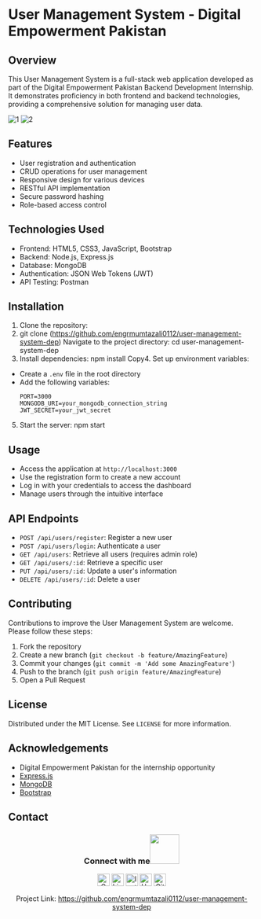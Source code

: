 # User Management System - Digital Empowerment Pakistan

## Overview
This User Management System is a full-stack web application developed as part of the Digital Empowerment Pakistan Backend Development Internship. It demonstrates proficiency in both frontend and backend technologies, providing a comprehensive solution for managing user data.

![1](https://github.com/user-attachments/assets/fa8f82ad-7f87-4980-9a4a-6d9ebeca3cc9)
![2](https://github.com/user-attachments/assets/30b90fe5-56f1-446e-82b9-57da18bf9fd1)



## Features
- User registration and authentication
- CRUD operations for user management
- Responsive design for various devices
- RESTful API implementation
- Secure password hashing
- Role-based access control

## Technologies Used
- Frontend: HTML5, CSS3, JavaScript, Bootstrap
- Backend: Node.js, Express.js
- Database: MongoDB
- Authentication: JSON Web Tokens (JWT)
- API Testing: Postman

## Installation
1. Clone the repository:
2. git clone (https://github.com/engrmumtazali0112/user-management-system-dep)
 Navigate to the project directory:
cd user-management-system-dep
3. Install dependencies:
npm install
Copy4. Set up environment variables:
- Create a `.env` file in the root directory
- Add the following variables:
  ```
  PORT=3000
  MONGODB_URI=your_mongodb_connection_string
  JWT_SECRET=your_jwt_secret
  ```
5. Start the server:
npm start

## Usage
- Access the application at `http://localhost:3000`
- Use the registration form to create a new account
- Log in with your credentials to access the dashboard
- Manage users through the intuitive interface

## API Endpoints
- `POST /api/users/register`: Register a new user
- `POST /api/users/login`: Authenticate a user
- `GET /api/users`: Retrieve all users (requires admin role)
- `GET /api/users/:id`: Retrieve a specific user
- `PUT /api/users/:id`: Update a user's information
- `DELETE /api/users/:id`: Delete a user

## Contributing
Contributions to improve the User Management System are welcome. Please follow these steps:
1. Fork the repository
2. Create a new branch (`git checkout -b feature/AmazingFeature`)
3. Commit your changes (`git commit -m 'Add some AmazingFeature'`)
4. Push to the branch (`git push origin feature/AmazingFeature`)
5. Open a Pull Request

## License
Distributed under the MIT License. See `LICENSE` for more information.

## Acknowledgements
- Digital Empowerment Pakistan for the internship opportunity
- [Express.js](https://expressjs.com/)
- [MongoDB](https://www.mongodb.com/)
- [Bootstrap](https://getbootstrap.com/)

## Contact
<div align="center">
<h3> Connect with me<a href="https://gifyu.com/image/Zy2f"><img src="https://github.com/milaan9/milaan9/blob/main/Handshake.gif" width="60"></a>
</h3> 
<p align="center">
    <a href="mailto:engrmumtazali01@gmail.com" target="_blank"><img alt="Gmail" width="25px" src="https://github.com/TheDudeThatCode/TheDudeThatCode/blob/master/Assets/Gmail.svg"></a> 
    <a href="https://www.linkedin.com/in/mumtazali12/" target="_blank"><img alt="LinkedIn" width="25px" src="https://github.com/TheDudeThatCode/TheDudeThatCode/blob/master/Assets/Linkedin.svg"></a>
    <a href="https://www.instagram.com/its_maliyzi?igsh=MWR1Y2x1a2xpazBpOA==" target="_blank"><img alt="Instagram" width="25px" src="https://github.com/TheDudeThatCode/TheDudeThatCode/blob/master/Assets/Instagram.svg"></a>
    <a href="https://www.hackerrank.com/profile/engrmumtazali01" target="_blank"><img alt="HackerRank" width="25px" src="https://github.com/TheDudeThatCode/TheDudeThatCode/blob/master/Assets/HackerRank.svg"></a>
    <a href="https://github.com/engrmumtazali0112" target="_blank"><img src="https://cdn.svgporn.com/logos/github-icon.svg" alt="Github logo" width="25px"></a>
</p>  


Project Link: https://github.com/engrmumtazali0112/user-management-system-dep
